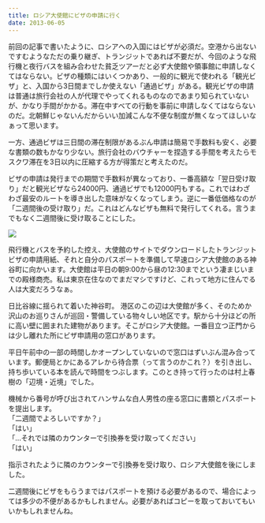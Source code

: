 ```yaml
---
title: ロシア大使館にビザの申請に行く
date: 2013-06-05
---
```


前回の記事で書いたように、ロシアへの入国にはビザが必須だ。空港から出ないですむようなただの乗り継ぎ、トランジットであれば不要だが、今回のような飛行機と夜行バスを組み合わせた貧乏ツアーだと必ず大使館や領事館に申請しなくてはならない。ビザの種類にはいくつかあり、一般的に観光で使われる「観光ビザ」と、入国から3日間までしか使えない「通過ビザ」がある。観光ビザの申請は普通は旅行会社の人が代理でやってくれるものなのであまり知られていないが、かなり手間がかかる。滞在中すべての行動を事前に申請しなくてはならないのだ。北朝鮮じゃないんだからいい加減こんな不便な制度が無くなってほしいなぁって思います。

一方、通過ビザは三日間の滞在制限があるぶん申請は簡易で手数料も安く、必要な書類の数もかなり少ない。旅行会社のバウチャーを捏造する手間を考えたらモスクワ滞在を3日以内に圧縮する方が得策だと考えたのだ。

ビザの申請は発行までの期間で手数料が異なっており、一番高額な「翌日受け取り」だと観光ビザなら24000円、通過ビザでも12000円もする。これではわざわざ最安のルートを導き出した意味がなくなってしまう。逆に一番低価格なのが「二週間後の受け取り」だ。これはどんなビザも無料で発行してくれる。言うまでもなく二週間後に受け取ることにした。

![](https://photos.xar.sh/17180792520_0b66de3570_o.jpg)

飛行機とバスを予約した控え、大使館のサイトでダウンロードしたトランジットビザの申請用紙、それと自分のパスポートを準備して早速ロシア大使館のある神谷町に向かいます。大使館は平日の朝9:00から昼の12:30までという凄まじいまでの殿様商売。私は東京在住なのでまだマシですけど、これって地方に住んでる人は大変だろうなぁ。

日比谷線に揺られて着いた神谷町。
港区のこの辺は大使館が多く、そのためか沢山のお巡りさんが巡回・警備している物々しい地区です。駅から十分ほどの所に高い壁に囲まれた建物があります。そこがロシア大使館。一番目立つ正門からは少し離れた所にビザ申請用の窓口があります。


平日午前中の一部の時間しかオープンしていないので窓口はずいぶん混み合っています。郵便局とかにあるアレから待合票（って言うのかこれ？）を引き出し、持ち歩いている本を読んで時間をつぶします。このとき持って行ったのは村上春樹の「辺境・近境」でした。

機械から番号が呼び出されてハンサムな白人男性の座る窓口に書類とパスポートを提出します。<br>
「二週間でよろしいですか？」<br>
「はい」<br>
「…それでは隣のカウンターで引換券を受け取ってください」<br>
「はい」

指示されたように隣のカウンターで引換券を受け取り、ロシア大使館を後にしました。


二週間後にビザをもらうまではパスポートを預ける必要があるので、場合によっては多少の不便があるかもしれません。必要があればコピーを取っておいてもいいかもしれませんね。
